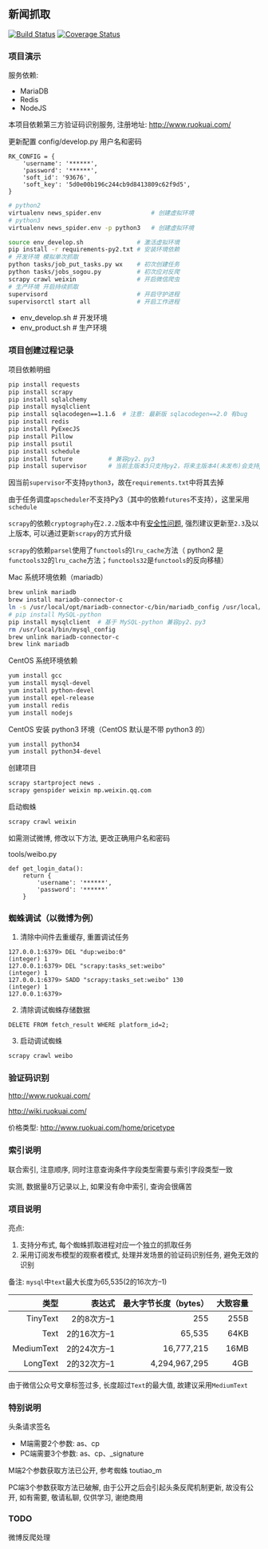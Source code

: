 ## 新闻抓取

[![Build Status](https://travis-ci.org/zhanghe06/news_spider.svg?branch=master)](https://travis-ci.org/zhanghe06/news_spider)
[![Coverage Status](https://coveralls.io/repos/github/zhanghe06/news_spider/badge.svg?branch=master)](https://coveralls.io/github/zhanghe06/news_spider?branch=master)

### 项目演示

服务依赖:
- MariaDB
- Redis
- NodeJS

本项目依赖第三方验证码识别服务, 注册地址: http://www.ruokuai.com/

更新配置 config/develop.py 用户名和密码
```
RK_CONFIG = {
    'username': '******',
    'password': '******',
    'soft_id': '93676',
    'soft_key': '5d0e00b196c244cb9d8413809c62f9d5',
}
```

```bash
# python2
virtualenv news_spider.env              # 创建虚拟环境
# python3
virtualenv news_spider.env -p python3   # 创建虚拟环境

source env_develop.sh               # 激活虚拟环境
pip install -r requirements-py2.txt # 安装环境依赖
# 开发环境 模拟单次抓取
python tasks/job_put_tasks.py wx    # 初次创建任务
python tasks/jobs_sogou.py          # 初次应对反爬
scrapy crawl weixin                 # 开启微信爬虫
# 生产环境 开启持续抓取
supervisord                         # 开启守护进程
supervisorctl start all             # 开启工作进程
```

- env_develop.sh   # 开发环境
- env_product.sh   # 生产环境

### 项目创建过程记录

项目依赖明细
```bash
pip install requests
pip install scrapy
pip install sqlalchemy
pip install mysqlclient
pip install sqlacodegen==1.1.6  # 注意: 最新版 sqlacodegen==2.0 有bug
pip install redis
pip install PyExecJS
pip install Pillow
pip install psutil
pip install schedule
pip install future          # 兼容py2、py3
pip install supervisor      # 当前主版本3只支持py2，将来主版本4(未发布)会支持py3
```
因当前`supervisor`不支持`python3`，故在`requirements.txt`中将其去掉

由于任务调度`apscheduler`不支持Py3（其中的依赖`futures`不支持），这里采用`schedule`

`scrapy`的依赖`cryptography`在`2.2.2`版本中有[安全性问题](https://nvd.nist.gov/vuln/detail/CVE-2018-10903), 强烈建议更新至`2.3`及以上版本, 可以通过更新`scrapy`的方式升级

`scrapy`的依赖`parsel`使用了`functools`的`lru_cache`方法（ python2 是`functools32`的`lru_cache`方法；`functools32`是`functools`的反向移植）


Mac 系统环境依赖（mariadb）
```bash
brew unlink mariadb
brew install mariadb-connector-c
ln -s /usr/local/opt/mariadb-connector-c/bin/mariadb_config /usr/local/bin/mysql_config
# pip install MySQL-python
pip install mysqlclient  # 基于 MySQL-python 兼容py2、py3
rm /usr/local/bin/mysql_config
brew unlink mariadb-connector-c
brew link mariadb
```

CentOS 系统环境依赖
```bash
yum install gcc
yum install mysql-devel
yum install python-devel
yum install epel-release
yum install redis
yum install nodejs
```

CentOS 安装 python3 环境（CentOS 默认是不带 python3 的）
```bash
yum install python34
yum install python34-devel
```


创建项目
```bash
scrapy startproject news .
scrapy genspider weixin mp.weixin.qq.com
```

启动蜘蛛
```bash
scrapy crawl weixin
```

如需测试微博, 修改以下方法, 更改正确用户名和密码

tools/weibo.py
```
def get_login_data():
    return {
        'username': '******',
        'password': '******'
    }
```

### 蜘蛛调试（以微博为例）
1. 清除中间件去重缓存, 重置调试任务
```
127.0.0.1:6379> DEL "dup:weibo:0"
(integer) 1
127.0.0.1:6379> DEL "scrapy:tasks_set:weibo"
(integer) 1
127.0.0.1:6379> SADD "scrapy:tasks_set:weibo" 130
(integer) 1
127.0.0.1:6379>
```
2. 清除调试蜘蛛存储数据
```mysql
DELETE FROM fetch_result WHERE platform_id=2;
```
3. 启动调试蜘蛛
```bash
scrapy crawl weibo
```


### 验证码识别

http://www.ruokuai.com/

http://wiki.ruokuai.com/

价格类型:
http://www.ruokuai.com/home/pricetype


### 索引说明

联合索引, 注意顺序, 同时注意查询条件字段类型需要与索引字段类型一致

实测, 数据量8万记录以上, 如果没有命中索引, 查询会很痛苦


### 项目说明

亮点:

1. 支持分布式, 每个蜘蛛抓取进程对应一个独立的抓取任务
2. 采用订阅发布模型的观察者模式, 处理并发场景的验证码识别任务, 避免无效的识别

备注: `mysql`中`text`最大长度为65,535(2的16次方–1)

类型 | 表达式 | 最大字节长度（bytes） | 大致容量
---: | ---: | ---: | ---:
TinyText | 2的8次方–1 | 255 | 255B
Text | 2的16次方–1 | 65,535 | 64KB
MediumText | 2的24次方–1 | 16,777,215 | 16MB
LongText | 2的32次方–1 | 4,294,967,295 | 4GB

由于微信公众号文章标签过多, 长度超过`Text`的最大值, 故建议采用`MediumText`


### 特别说明

头条请求签名
- M端需要2个参数: as、cp
- PC端需要3个参数: as、cp、_signature

M端2个参数获取方法已公开, 参考蜘蛛 toutiao_m

PC端3个参数获取方法已破解, 由于公开之后会引起头条反爬机制更新, 故没有公开, 如有需要, 敬请私聊, 仅供学习, 谢绝商用


### TODO

微博反爬处理

